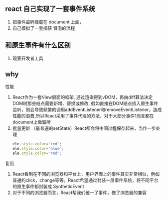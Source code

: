 ## react 自己实现了一套事件系统
1. 把事件监听挂载在 document 上面，
2. 自己模拟了一套捕获 冒泡的流程

## 和原生事件有什么区别
1. 观察开发者工具


## why
性能
1. React作为一套View层面的框架, 通过渲染得到vDOM，再由diff算法决定DOM树那些结点需要新增、替换或修改,
   假如直接在DOM结点插入原生事件监听，则会导致频繁的调用addEventListener和removeEventListener，造成性能的浪费,所以React采用了事件代理的方法，对于大部分事件1而言都在document上做监听
2. 批量更新
   （最普遍的setState）React都会将中间过程保存起来，当作一步处理
   ```js
   ele.style.color='red'; 
   ele.style.color='blue';
   ele.style.color='red';
   ```
复用
1. React看到在不同的浏览器和平台上，用户界面上的事件其实非常相似，例如普通的click，change等等。React希望通过封装一层事件系统，将不同平台的原生事件都封装成 SyntheticEvent
2. 对于不同的浏览器而言，React帮我们统一了事件，做了浏览器的兼容
